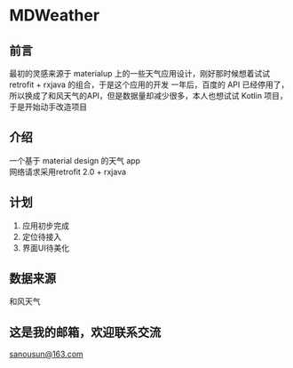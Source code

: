 MDWeather
========

## 前言
最初的灵感来源于 materialup 上的一些天气应用设计，刚好那时候想着试试 retrofit + rxjava 的组合，于是这个应用的开发
一年后，百度的 API 已经停用了，所以换成了和风天气的API，但是数据量却减少很多，本人也想试试 Kotlin 项目，于是开始动手改造项目

## 介绍
一个基于 material design 的天气 app<br/>
网络请求采用retrofit 2.0 + rxjava

## 计划
1. 应用初步完成<br/>
2. 定位待接入<br/>
3. 界面UI待美化<br/>

## 数据来源
和风天气

## 这是我的邮箱，欢迎联系交流
sanousun@163.com
